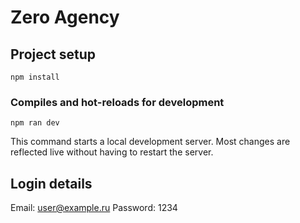 # Zero Agency

## Project setup

```
npm install
```

### Compiles and hot-reloads for development

```
npm ran dev
```

This command starts a local development server. Most changes are reflected live without having to restart the server.

## Login details

Email: user@example.ru
Password: 1234
